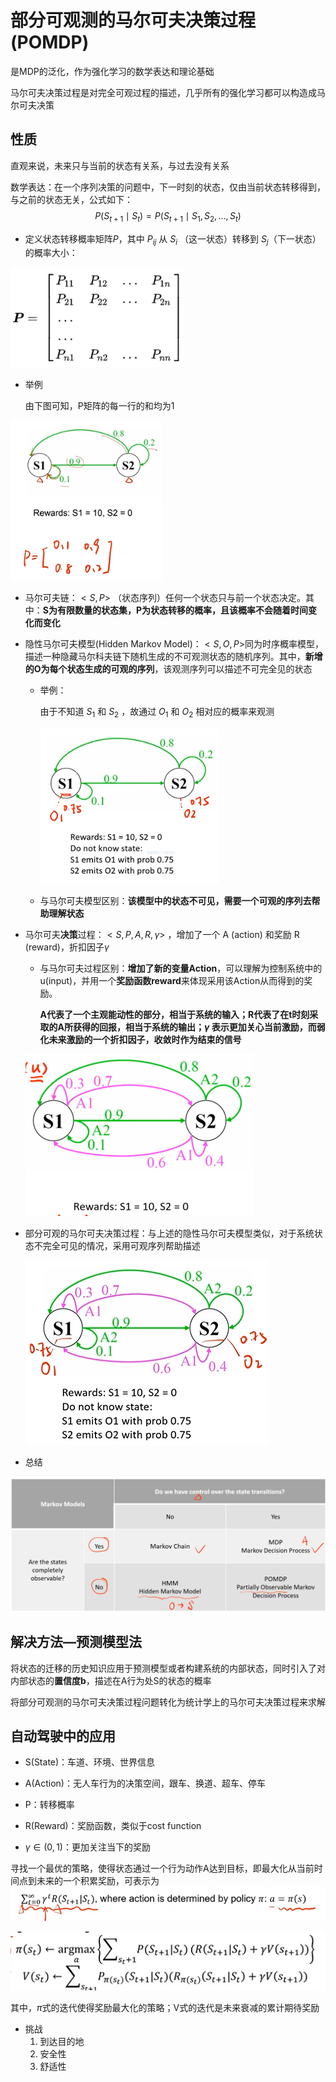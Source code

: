 # 部分可观测的马尔可夫决策过程(POMDP)

是MDP的泛化，作为强化学习的数学表达和理论基础

马尔可夫决策过程是对完全可观过程的描述，几乎所有的强化学习都可以构造成马尔可夫决策



## 性质

直观来说，未来只与当前的状态有关系，与过去没有关系

数学表达：在一个序列决策的问题中，下一时刻的状态，仅由当前状态转移得到，与之前的状态无关，公式如下：
$$
P\left(S_{t+1} \mid S_{t}\right)=P\left(S_{t+1} \mid S_{1}, S_{2}, \ldots, S_{t}\right)
$$

- 定义状态转移概率矩阵$P$，其中 $P_{ij}$ 从 $S_i$ （这一状态）转移到 $S_j$（下一状态）的概率大小：

<img src="../../imgs/image-20240207132217881.png" alt="image-20240207132217881" style="zoom:50%;" />

- 举例

  由下图可知，P矩阵的每一行的和均为1

<img src="../../imgs/image-20240207132554633.png" alt="image-20240207132554633" style="zoom: 80%;" />

- 马尔可夫链：$<S, P>$ （状态序列）任何一个状态只与前一个状态决定。其中：**S为有限数量的状态集，P为状态转移的概率，且该概率不会随着时间变化而变化**

- 隐性马尔可夫模型(Hidden Markov Model)：$<S, O,P>$同为时序概率模型，描述一种隐藏马尔科夫链下随机生成的不可观测状态的随机序列。其中，**新增的O为每个状态生成的可观的序列**，该观测序列可以描述不可完全见的状态

  - 举例： 

    由于不知道 $S_1$ 和 $S_2$ ，故通过 $O_1$ 和 $O_2$​ 相对应的概率来观测

    <img src="../../imgs/image-20240207143052204.png" alt="image-20240207143052204" style="zoom:80%;" />

  - 与马尔可夫模型区别：**该模型中的状态不可见，需要一个可观的序列去帮助理解状态**

- 马尔可夫**决策**过程：$<S,P,A,R, \gamma>$ ，增加了一个 A (action) 和奖励 R (reward)，折扣因子$\gamma$ 

  - 与马尔可夫过程区别：**增加了新的变量Action**，可以理解为控制系统中的u(input)，并用一个**奖励函数reward**来体现采用该Action从而得到的奖励。

    **A代表了一个主观能动性的部分，相当于系统的输入；R代表了在t时刻采取的A所获得的回报，相当于系统的输出；$\gamma$ 表示更加关心当前激励，而弱化未来激励的一个折扣因子，收敛时作为结束的信号**

  <img src="../../imgs/image-20240207151835689.png" alt="image-20240207151835689" style="zoom: 50%;" />

- 部分可观的马尔可夫决策过程：与上述的隐性马尔可夫模型类似，对于系统状态不完全可见的情况，采用可观序列帮助描述

  ![image-20240207152923159](../../imgs/image-20240207152923159.png)



- 总结

![image-20240207154610521](../../imgs/image-20240207154610521.png)



## 解决方法—预测模型法

将状态的迁移的历史知识应用于预测模型或者构建系统的内部状态，同时引入了对内部状态的**置信度b**，描述在A行为处S的状态的概率

将部分可观测的马尔可夫决策过程问题转化为统计学上的马尔可夫决策过程来求解



## 自动驾驶中的应用

- S(State)：车道、环境、世界信息

- A(Action)：无人车行为的决策空间，跟车、换道、超车、停车
- P：转移概率
- R(Reward)：奖励函数，类似于cost function
- $\gamma \in (0,1)$：更加关注当下的奖励



寻找一个最优的策略，使得状态通过一个行为动作A达到目标，即最大化从当前时间点到未来的一个积累奖励，可表示为![image-20240207162943732](../../imgs/image-20240207162943732.png)

![image-20240207163121367](../../imgs/image-20240207163121367.png)

其中，$\pi$式的迭代使得奖励最大化的策略；V式的迭代是未来衰减的累计期待奖励



- 挑战
  1. 到达目的地
  2. 安全性
  3. 舒适性